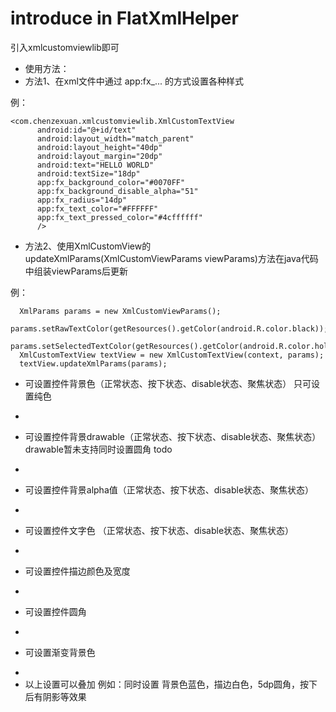 # introduce in FlatXmlHelper


引入xmlcustomviewlib即可


 * 使用方法：
 * 方法1、在xml文件中通过 app:fx_... 的方式设置各种样式

例：
```
<com.chenzexuan.xmlcustomviewlib.XmlCustomTextView
      android:id="@+id/text"
      android:layout_width="match_parent"
      android:layout_height="40dp"
      android:layout_margin="20dp"
      android:text="HELLO WORLD"
      android:textSize="18dp"
      app:fx_background_color="#0070FF"
      app:fx_background_disable_alpha="51"
      app:fx_radius="14dp"
      app:fx_text_color="#FFFFFF"
      app:fx_text_pressed_color="#4cffffff"
      />
```
 * 方法2、使用XmlCustomView的updateXmlParams(XmlCustomViewParams viewParams)方法在java代码中组装viewParams后更新

例：
```
  XmlParams params = new XmlCustomViewParams();
  params.setRawTextColor(getResources().getColor(android.R.color.black));
  params.setSelectedTextColor(getResources().getColor(android.R.color.holo_red_dark));
  XmlCustomTextView textView = new XmlCustomTextView(context, params);
  textView.updateXmlParams(params);
```

 * 可设置控件背景色（正常状态、按下状态、disable状态、聚焦状态） 只可设置纯色
 * <p>
 * 可设置控件背景drawable（正常状态、按下状态、disable状态、聚焦状态）  drawable暂未支持同时设置圆角 todo
 * <p>
 * 可设置控件背景alpha值（正常状态、按下状态、disable状态、聚焦状态）
 * <p>
 * 可设置控件文字色 （正常状态、按下状态、disable状态、聚焦状态）
 * <p>
 * 可设置控件描边颜色及宽度
 * <p>
 * 可设置控件圆角
 * <p>
 * <p>可设置渐变背景色
 *
 * 以上设置可以叠加  例如：同时设置 背景色蓝色，描边白色，5dp圆角，按下后有阴影等效果
